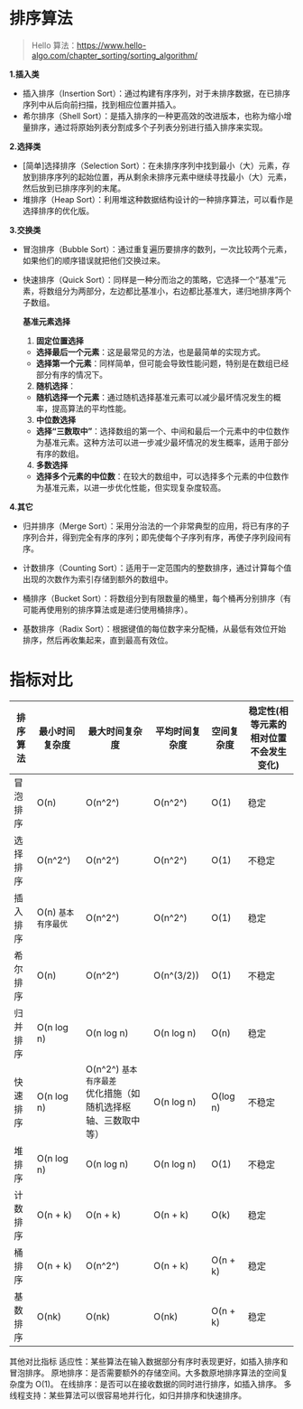  # 排序算法
> Hello 算法：https://www.hello-algo.com/chapter_sorting/sorting_algorithm/

**1.插入类**

* 插入排序（Insertion Sort）：通过构建有序序列，对于未排序数据，在已排序序列中从后向前扫描，找到相应位置并插入。
* 希尔排序（Shell Sort）：是插入排序的一种更高效的改进版本，也称为缩小增量排序，通过将原始列表分割成多个子列表分别进行插入排序来实现。

**2.选择类**

* [简单]选择排序（Selection Sort）：在未排序序列中找到最小（大）元素，存放到排序序列的起始位置，再从剩余未排序元素中继续寻找最小（大）元素，然后放到已排序序列的末尾。
* 堆排序（Heap Sort）：利用堆这种数据结构设计的一种排序算法，可以看作是选择排序的优化版。

**3.交换类**

* 冒泡排序（Bubble Sort）：通过重复遍历要排序的数列，一次比较两个元素，如果他们的顺序错误就把他们交换过来。

* 快速排序（Quick Sort）：同样是一种分而治之的策略，它选择一个“基准”元素，将数组分为两部分，左边都比基准小，右边都比基准大，递归地排序两个子数组。

  **基准元素选择**

   1. **固定位置选择**
  - **选择最后一个元素**：这是最常见的方法，也是最简单的实现方式。
  - **选择第一个元素**：同样简单，但可能会导致性能问题，特别是在数组已经部分有序的情况下。

  2. **随机选择**：
  - **随机选择一个元素**：通过随机选择基准元素可以减少最坏情况发生的概率，提高算法的平均性能。

  3. **中位数选择**
  - **选择“三数取中”**：选择数组的第一个、中间和最后一个元素中的中位数作为基准元素。这种方法可以进一步减少最坏情况的发生概率，适用于部分有序的数组。

  4.  **多数选择**
  - **选择多个元素的中位数**：在较大的数组中，可以选择多个元素的中位数作为基准元素，以进一步优化性能，但实现复杂度较高。

**4.其它**

* 归并排序（Merge Sort）：采用分治法的一个非常典型的应用，将已有序的子序列合并，得到完全有序的序列；即先使每个子序列有序，再使子序列段间有序。

* 计数排序（Counting Sort）：适用于一定范围内的整数排序，通过计算每个值出现的次数作为索引存储到额外的数组中。
* 桶排序（Bucket Sort）：将数组分到有限数量的桶里，每个桶再分别排序（有可能再使用别的排序算法或是递归使用桶排序）。
* 基数排序（Radix Sort）：根据键值的每位数字来分配桶，从最低有效位开始排序，然后再收集起来，直到最高有效位。

# 指标对比
| 排序算法 | 最小时间复杂度 | 最大时间复杂度 | 平均时间复杂度 | 空间复杂度 | 稳定性(相等元素的相对位置不会发生变化) |
| --------| -------------- | -------------- | -------------- | ---------- | ------ |
| 冒泡排序 | O(n)           | O(n^2^)        | O(n^2^)        | O(1)       | 稳定   |
| 选择排序 | O(n^2^)        | O(n^2^)        | O(n^2^)        | O(1)       | 不稳定 |
| 插入排序 | O(n) `基本有序最优` | O(n^2^)        | O(n^2^)        | O(1)      | 稳定   |
| 希尔排序 | O(n)           | O(n^2^)        | O(n^(3/2))     | O(1)      | 不稳定 |
| 归并排序 | O(n log n)     | O(n log n)     | O(n log n)     | O(n)      | 稳定   |
| 快速排序 | O(n log n)     | O(n^2^) `基本有序最差`<br />优化措施（如随机选择枢轴、三数取中等） | O(n log n)     | O(log n)   | 不稳定 |
| 堆排序   | O(n log n)     | O(n log n)     | O(n log n)     | O(1)      | 不稳定 |
| 计数排序 | O(n + k)       | O(n + k)       | O(n + k)       | O(k)       | 稳定   |
| 桶排序   | O(n + k)       | O(n^2^)        | O(n + k)       | O(n + k)  | 稳定   |
| 基数排序 | O(nk)          | O(nk)          | O(nk)          | O(n + k)   | 稳定   |

其他对比指标
适应性：某些算法在输入数据部分有序时表现更好，如插入排序和冒泡排序。
原地排序：是否需要额外的存储空间。大多数原地排序算法的空间复杂度为 O(1)。
在线排序：是否可以在接收数据的同时进行排序，如插入排序。
多线程支持：某些算法可以很容易地并行化，如归并排序和快速排序。

